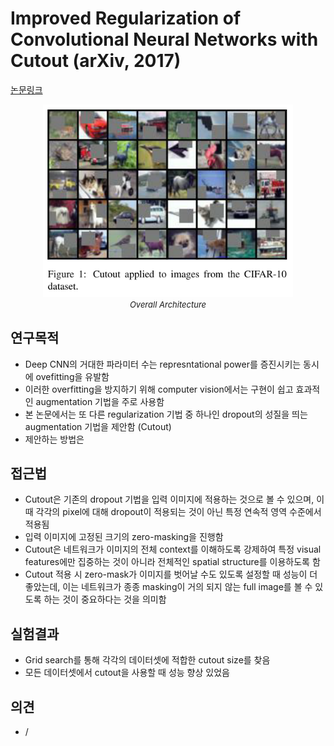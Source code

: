 # Improved Regularization of Convolutional Neural Networks with Cutout (arXiv, 2017)

[논문링크](https://arxiv.org/abs/1708.04552)

<p align="center">
    <img width="400" alt='fig1' src="./img/09_04_01.png?raw=true"></br>
    <em><font size=2>Overall Architecture</font></em>
</p>

## 연구목적
- Deep CNN의 거대한 파라미터 수는 represntational power를 증진시키는 동시에 ovefitting을 유발함
- 이러한 overfitting을 방지하기 위해 computer vision에서는 구현이 쉽고 효과적인 augmentation 기법을 주로 사용함
- 본 논문에서는 또 다른 regularization 기법 중 하나인 dropout의 성질을 띄는 augmentation 기법을 제안함 (Cutout)
- 제안하는 방법은 

## 접근법
- Cutout은 기존의 dropout 기법을 입력 이미지에 적용하는 것으로 볼 수 있으며, 이때 각각의 pixel에 대해 dropout이 적용되는 것이 아닌 특정 연속적 영역 수준에서 적용됨
- 입력 이미지에 고정된 크기의 zero-masking을 진행함
- Cutout은 네트워크가 이미지의 전체 context를 이해하도록 강제하여 특정 visual features에만 집중하는 것이 아니라 전체적인 spatial structure를 이용하도록 함
- Cutout 적용 시 zero-mask가 이미지를 벗어날 수도 있도록 설정할 때 성능이 더 좋았는데, 이는 네트워크가 종종 masking이 거의 되지 않는 full image를 볼 수 있도록 하는 것이 중요하다는 것을 의미함

## 실험결과
- Grid search를 통해 각각의 데이터셋에 적합한 cutout size를 찾음
- 모든 데이터셋에서 cutout을 사용할 때 성능 향상 있었음

## 의견
- /
